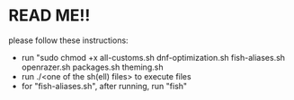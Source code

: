# READ ME!!

please follow these instructions:
* run "sudo chmod +x all-customs.sh dnf-optimization.sh fish-aliases.sh openrazer.sh packages.sh theming.sh
* run ./<one of the sh(ell) files> to execute files
* for "fish-aliases.sh", after running, run "fish"

